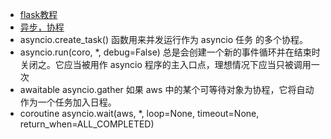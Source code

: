 - [flask教程](https://blog.csdn.net/sinat_38682860/article/details/82354342)
- [异步，协程](https://docs.python.org/zh-cn/3.7/library/asyncio.html)
- asyncio.create_task() 函数用来并发运行作为 asyncio 任务 的多个协程。
- asyncio.run(coro, *, debug=False) 总是会创建一个新的事件循环并在结束时关闭之。它应当被用作 asyncio 程序的主入口点，理想情况下应当只被调用一次
- awaitable asyncio.gather 如果 aws 中的某个可等待对象为协程，它将自动作为一个任务加入日程。
- coroutine asyncio.wait(aws, *, loop=None, timeout=None, return_when=ALL_COMPLETED)

